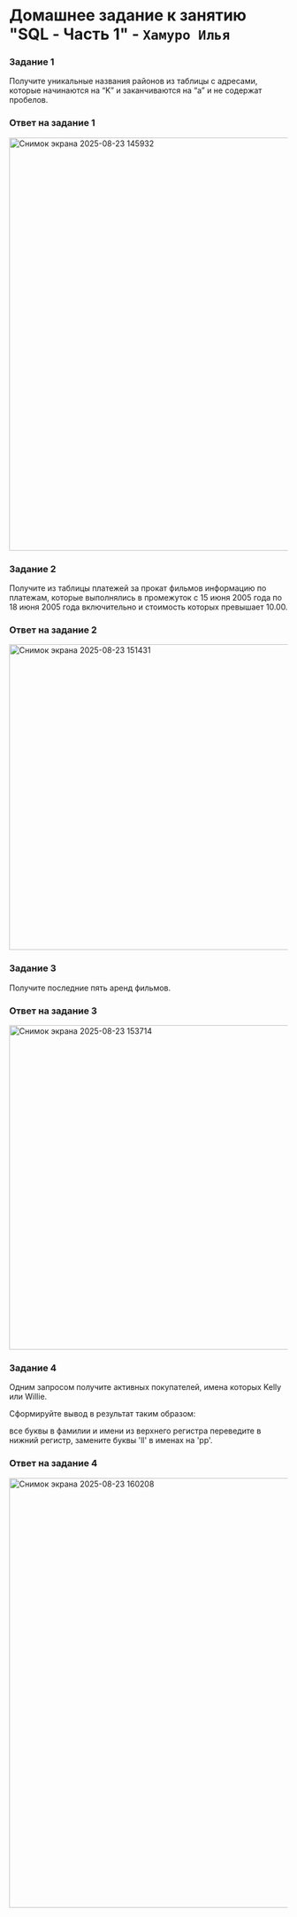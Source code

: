 # Домашнее задание к занятию "SQL - Часть 1" - `Хамуро Илья`
### Задание 1
Получите уникальные названия районов из таблицы с адресами, которые начинаются на “K” и заканчиваются на “a” и не содержат пробелов.
### Ответ на задание 1
<img width="1244" height="746" alt="Снимок экрана 2025-08-23 145932" src="https://github.com/user-attachments/assets/35715d42-57c6-4e98-9943-871c04407488" />

### Задание 2
Получите из таблицы платежей за прокат фильмов информацию по платежам, которые выполнялись в промежуток с 15 июня 2005 года по 18 июня 2005 года включительно и стоимость которых превышает 10.00.
### Ответ на задание 2
<img width="1040" height="552" alt="Снимок экрана 2025-08-23 151431" src="https://github.com/user-attachments/assets/8dc444eb-83ba-439f-a836-008d4896ad7b" />

### Задание 3
Получите последние пять аренд фильмов.
### Ответ на задание 3
<img width="1041" height="586" alt="Снимок экрана 2025-08-23 153714" src="https://github.com/user-attachments/assets/236f94f3-e9c1-4f43-9dd3-2d5f0d4d83ab" />

### Задание 4
Одним запросом получите активных покупателей, имена которых Kelly или Willie.

Сформируйте вывод в результат таким образом:

все буквы в фамилии и имени из верхнего регистра переведите в нижний регистр,
замените буквы 'll' в именах на 'pp'.
### Ответ на задание 4
<img width="693" height="776" alt="Снимок экрана 2025-08-23 160208" src="https://github.com/user-attachments/assets/ee6f1f59-4b44-40e5-8b99-e798a14ab1c0" />

